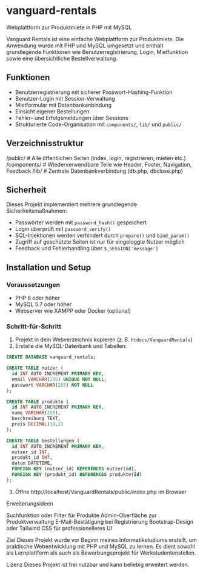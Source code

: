 # vanguard-rentals
Webplattform zur Produktmiete in PHP mit MySQL

Vanguard Rentals ist eine einfache Webplattform zur Produktmiete. Die Anwendung wurde mit PHP und MySQL umgesetzt und enthält grundlegende Funktionen wie Benutzerregistrierung, Login, Mietfunktion sowie eine übersichtliche Bestellverwaltung.


## Funktionen

- Benutzerregistrierung mit sicherer Passwort-Hashing-Funktion
- Benutzer-Login mit Session-Verwaltung
- Mietformular mit Datenbankanbindung
- Einsicht eigener Bestellungen
- Fehler- und Erfolgsmeldungen über Sessions
- Strukturierte Code-Organisation mit `components/`, `lib/` und `public/`

## Verzeichnisstruktur

/public/ # Alle öffentlichen Seiten (index, login, registrieren, mieten etc.)
/components/ # Wiederverwendbare Teile wie Header, Footer, Navigation, Feedback
/lib/ # Zentrale Datenbankverbindung (db.php, dbclose.php)


## Sicherheit

Dieses Projekt implementiert mehrere grundlegende Sicherheitsmaßnahmen:

- Passwörter werden mit `password_hash()` gespeichert
- Login überprüft mit `password_verify()`
- SQL-Injektionen werden verhindert durch `prepare()` und `bind_param()`
- Zugriff auf geschützte Seiten ist nur für eingeloggte Nutzer möglich
- Feedback und Fehlerhandling über `$_SESSION['message']`


## Installation und Setup

### Voraussetzungen

- PHP 8 oder höher
- MySQL 5.7 oder höher
- Webserver wie XAMPP oder Docker (optional)

### Schritt-für-Schritt

1. Projekt in dein Webverzeichnis kopieren (z. B. `htdocs/VanguardRentals`)
2. Erstelle die MySQL-Datenbank und Tabellen:

```sql
CREATE DATABASE vanguard_rentals;

CREATE TABLE nutzer (
  id INT AUTO_INCREMENT PRIMARY KEY,
  email VARCHAR(255) UNIQUE NOT NULL,
  passwort VARCHAR(255) NOT NULL
);

CREATE TABLE produkte (
  id INT AUTO_INCREMENT PRIMARY KEY,
  name VARCHAR(255),
  beschreibung TEXT,
  preis DECIMAL(10,2)
);

CREATE TABLE bestellungen (
  id INT AUTO_INCREMENT PRIMARY KEY,
  nutzer_id INT,
  produkt_id INT,
  datum DATETIME,
  FOREIGN KEY (nutzer_id) REFERENCES nutzer(id),
  FOREIGN KEY (produkt_id) REFERENCES produkte(id)
);
```

3. Öffne http://localhost/VanguardRentals/public/index.php im Browser


Erweiterungsideen

Suchfunktion oder Filter für Produkte
Admin-Oberfläche zur Produktverwaltung
E-Mail-Bestätigung bei Registrierung
Bootstrap-Design oder Tailwind CSS für professionelleres UI


Ziel
Dieses Projekt wurde vor Beginn meines Informatikstudiums erstellt, um praktische Webentwicklung mit PHP und MySQL zu lernen. Es dient sowohl als Lernplattform als auch als Bewerbungsprojekt für Werkstudentenstellen.


Lizenz
Dieses Projekt ist frei nutzbar und kann beliebig erweitert werden.
